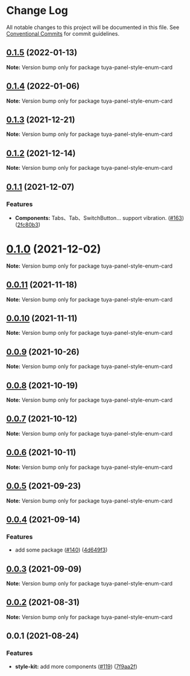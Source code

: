 # Change Log

All notable changes to this project will be documented in this file.
See [Conventional Commits](https://conventionalcommits.org) for commit guidelines.

## [0.1.5](https://github.com/tuya/tuya-panel-kit/compare/tuya-panel-style-enum-card@0.1.4...tuya-panel-style-enum-card@0.1.5) (2022-01-13)

**Note:** Version bump only for package tuya-panel-style-enum-card





## [0.1.4](https://github.com/tuya/tuya-panel-kit/compare/tuya-panel-style-enum-card@0.1.3...tuya-panel-style-enum-card@0.1.4) (2022-01-06)

**Note:** Version bump only for package tuya-panel-style-enum-card





## [0.1.3](https://github.com/tuya/tuya-panel-kit/compare/tuya-panel-style-enum-card@0.1.2...tuya-panel-style-enum-card@0.1.3) (2021-12-21)

**Note:** Version bump only for package tuya-panel-style-enum-card





## [0.1.2](https://github.com/tuya/tuya-panel-kit/compare/tuya-panel-style-enum-card@0.1.1...tuya-panel-style-enum-card@0.1.2) (2021-12-14)

**Note:** Version bump only for package tuya-panel-style-enum-card





## [0.1.1](https://github.com/tuya/tuya-panel-kit/compare/tuya-panel-style-enum-card@0.0.11...tuya-panel-style-enum-card@0.1.1) (2021-12-07)


### Features

* **Components:** Tabs、Tab、SwitchButton... support vibration. ([#163](https://github.com/tuya/tuya-panel-kit/issues/163)) ([2fc80b3](https://github.com/tuya/tuya-panel-kit/commit/2fc80b3924890e9f5076475472ac5d5b41f17f33))





# [0.1.0](https://github.com/tuya/tuya-panel-kit/compare/tuya-panel-style-enum-card@0.0.11...tuya-panel-style-enum-card@0.1.0) (2021-12-02)

**Note:** Version bump only for package tuya-panel-style-enum-card





## [0.0.11](https://github.com/tuya/tuya-panel-kit/compare/tuya-panel-style-enum-card@0.0.10...tuya-panel-style-enum-card@0.0.11) (2021-11-18)

**Note:** Version bump only for package tuya-panel-style-enum-card





## [0.0.10](https://github.com/tuya/tuya-panel-kit/compare/tuya-panel-style-enum-card@0.0.9...tuya-panel-style-enum-card@0.0.10) (2021-11-11)

**Note:** Version bump only for package tuya-panel-style-enum-card





## [0.0.9](https://github.com/tuya/tuya-panel-kit/compare/tuya-panel-style-enum-card@0.0.8...tuya-panel-style-enum-card@0.0.9) (2021-10-26)

**Note:** Version bump only for package tuya-panel-style-enum-card





## [0.0.8](https://github.com/tuya/tuya-panel-kit/compare/tuya-panel-style-enum-card@0.0.6...tuya-panel-style-enum-card@0.0.8) (2021-10-19)

**Note:** Version bump only for package tuya-panel-style-enum-card





## [0.0.7](https://github.com/tuya/tuya-panel-kit/compare/tuya-panel-style-enum-card@0.0.6...tuya-panel-style-enum-card@0.0.7) (2021-10-12)

**Note:** Version bump only for package tuya-panel-style-enum-card





## [0.0.6](https://github.com/tuya/tuya-panel-kit/compare/tuya-panel-style-enum-card@0.0.5...tuya-panel-style-enum-card@0.0.6) (2021-10-11)

**Note:** Version bump only for package tuya-panel-style-enum-card





## [0.0.5](https://github.com/tuya/tuya-panel-kit/compare/tuya-panel-style-enum-card@0.0.4...tuya-panel-style-enum-card@0.0.5) (2021-09-23)

**Note:** Version bump only for package tuya-panel-style-enum-card





## [0.0.4](https://github.com/tuya/tuya-panel-kit/compare/tuya-panel-style-enum-card@0.0.3...tuya-panel-style-enum-card@0.0.4) (2021-09-14)


### Features

* add some package ([#140](https://github.com/tuya/tuya-panel-kit/issues/140)) ([4d649f3](https://github.com/tuya/tuya-panel-kit/commit/4d649f3020ac96bc9aa16c0d27f925b13244317c))





## [0.0.3](https://github.com/tuya/tuya-panel-kit/compare/tuya-panel-style-enum-card@0.0.2...tuya-panel-style-enum-card@0.0.3) (2021-09-09)

**Note:** Version bump only for package tuya-panel-style-enum-card





## [0.0.2](https://github.com/tuya/tuya-panel-kit/compare/tuya-panel-style-enum-card@0.0.1...tuya-panel-style-enum-card@0.0.2) (2021-08-31)

**Note:** Version bump only for package tuya-panel-style-enum-card





## 0.0.1 (2021-08-24)


### Features

* **style-kit:** add more components ([#119](https://github.com/tuya/tuya-panel-kit/issues/119)) ([7f9aa2f](https://github.com/tuya/tuya-panel-kit/commit/7f9aa2fecf01c73760eeb88fcc09703ccef3afca))
